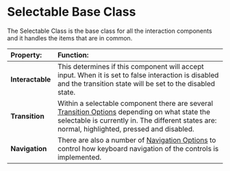 # Selectable Base Class

The Selectable Class is the base class for all the interaction components and it handles the items that are in common.

|**Property:** |**Function:** |
|:---|:---|
|**Interactable** | This determines if this component will accept input.  When it is set to false interaction is disabled and the transition state will be set to the disabled state. |
|**Transition** |Within a selectable component there are several [Transition Options](script-SelectableTransition.md) depending on what state the selectable is currently in. The different states are: normal, highlighted, pressed and disabled. |
|**Navigation** |There are also a number of [Navigation Options](script-SelectableNavigation.md) to control how keyboard navigation of the controls is implemented.  |
